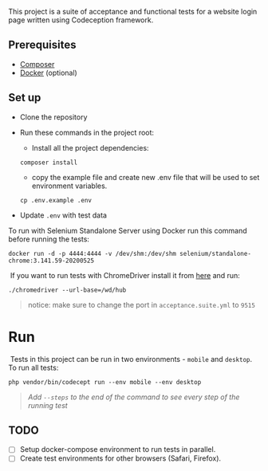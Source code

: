 This project is a suite of acceptance and functional tests for a website login page written using Codeception framework.
​
## Prerequisites

* [Composer](https://getcomposer.org/)
​
* [Docker](https://docs.docker.com/get-docker/) (optional)
​
## Set up

* Clone the repository
​
* Run these commands in the project root: 
​
    * Install all the project dependencies:
​
    ```shell script
    composer install
    ```
    * copy the example file and create new .env file that will be used to set environment variables. 
    
    ```shell script
    cp .env.example .env
    ```

* Update `.env` with test data
​

To run with Selenium Standalone Server using Docker run this command before running the tests:
​
```shell script
docker run -d -p 4444:4444 -v /dev/shm:/dev/shm selenium/standalone-chrome:3.141.59-20200525
```
​
If you want to run tests with ChromeDriver install it from [here](https://sites.google.com/a/chromium.org/chromedriver/getting-started) and run: 
​
```shell script
./chromedriver --url-base=/wd/hub
```
> notice: make sure to change the port in `acceptance.suite.yml` to `9515`

# Run
​
Tests in this project can be run in two environments - `mobile` and `desktop`.
​
To run all tests: 
```shell script
php vendor/bin/codecept run --env mobile --env desktop
```

> _Add `--steps` to the end of the command to see every step of the running test_
​
## TODO
- [ ] Setup docker-compose environment to run tests in parallel.
- [ ] Create test environments for other browsers (Safari, Firefox).